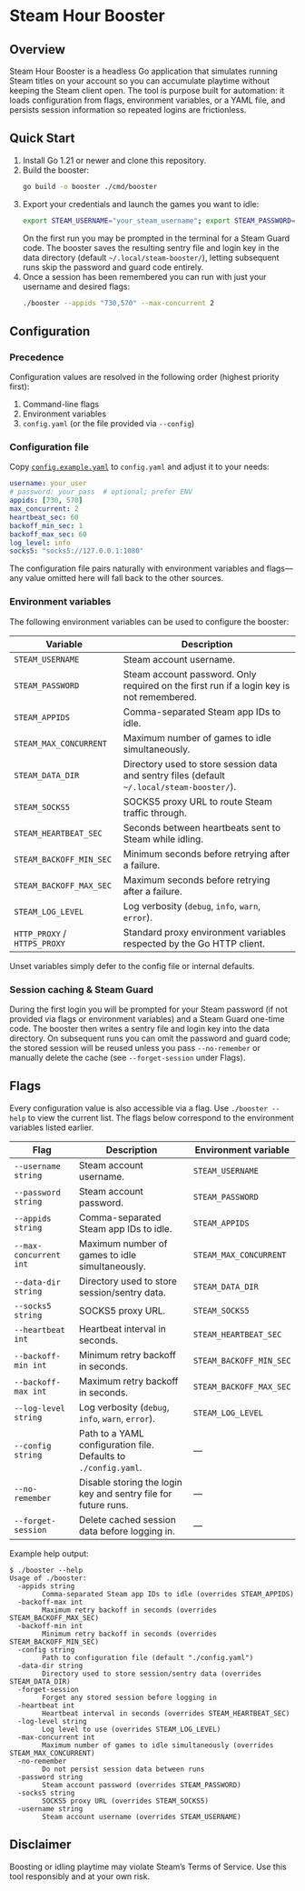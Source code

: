 # Steam Hour Booster

## Overview

Steam Hour Booster is a headless Go application that simulates running Steam titles on your account so you can accumulate playtime without keeping the Steam client open. The tool is purpose built for automation: it loads configuration from flags, environment variables, or a YAML file, and persists session information so repeated logins are frictionless.

## Quick Start

1. Install Go 1.21 or newer and clone this repository.
2. Build the booster:
   ```bash
   go build -o booster ./cmd/booster
   ```
3. Export your credentials and launch the games you want to idle:
   ```bash
   export STEAM_USERNAME="your_steam_username"; export STEAM_PASSWORD="your_steam_password"; ./booster --appids "730,570" --max-concurrent 2
   ```
   On the first run you may be prompted in the terminal for a Steam Guard code. The booster saves the resulting sentry file and login key in the data directory (default `~/.local/steam-booster/`), letting subsequent runs skip the password and guard code entirely.
4. Once a session has been remembered you can run with just your username and desired flags:
   ```bash
   ./booster --appids "730,570" --max-concurrent 2
   ```

## Configuration

### Precedence

Configuration values are resolved in the following order (highest priority first):

1. Command-line flags
2. Environment variables
3. `config.yaml` (or the file provided via `--config`)

### Configuration file

Copy [`config.example.yaml`](./config.example.yaml) to `config.yaml` and adjust it to your needs:

```yaml
username: your_user
# password: your_pass  # optional; prefer ENV
appids: [730, 570]
max_concurrent: 2
heartbeat_sec: 60
backoff_min_sec: 1
backoff_max_sec: 60
log_level: info
socks5: "socks5://127.0.0.1:1080"
```

The configuration file pairs naturally with environment variables and flags—any value omitted here will fall back to the other sources.

### Environment variables

The following environment variables can be used to configure the booster:

| Variable | Description |
| --- | --- |
| `STEAM_USERNAME` | Steam account username. |
| `STEAM_PASSWORD` | Steam account password. Only required on the first run if a login key is not remembered. |
| `STEAM_APPIDS` | Comma-separated Steam app IDs to idle. |
| `STEAM_MAX_CONCURRENT` | Maximum number of games to idle simultaneously. |
| `STEAM_DATA_DIR` | Directory used to store session data and sentry files (default `~/.local/steam-booster/`). |
| `STEAM_SOCKS5` | SOCKS5 proxy URL to route Steam traffic through. |
| `STEAM_HEARTBEAT_SEC` | Seconds between heartbeats sent to Steam while idling. |
| `STEAM_BACKOFF_MIN_SEC` | Minimum seconds before retrying after a failure. |
| `STEAM_BACKOFF_MAX_SEC` | Maximum seconds before retrying after a failure. |
| `STEAM_LOG_LEVEL` | Log verbosity (`debug`, `info`, `warn`, `error`). |
| `HTTP_PROXY` / `HTTPS_PROXY` | Standard proxy environment variables respected by the Go HTTP client. |

Unset variables simply defer to the config file or internal defaults.

### Session caching & Steam Guard

During the first login you will be prompted for your Steam password (if not provided via flags or environment variables) and a Steam Guard one-time code. The booster then writes a sentry file and login key into the data directory. On subsequent runs you can omit the password and guard code; the stored session will be reused unless you pass `--no-remember` or manually delete the cache (see `--forget-session` under Flags).

## Flags

Every configuration value is also accessible via a flag. Use `./booster --help` to view the current list. The flags below correspond to the environment variables listed earlier.

| Flag | Description | Environment variable |
| --- | --- | --- |
| `--username string` | Steam account username. | `STEAM_USERNAME` |
| `--password string` | Steam account password. | `STEAM_PASSWORD` |
| `--appids string` | Comma-separated Steam app IDs to idle. | `STEAM_APPIDS` |
| `--max-concurrent int` | Maximum number of games to idle simultaneously. | `STEAM_MAX_CONCURRENT` |
| `--data-dir string` | Directory used to store session/sentry data. | `STEAM_DATA_DIR` |
| `--socks5 string` | SOCKS5 proxy URL. | `STEAM_SOCKS5` |
| `--heartbeat int` | Heartbeat interval in seconds. | `STEAM_HEARTBEAT_SEC` |
| `--backoff-min int` | Minimum retry backoff in seconds. | `STEAM_BACKOFF_MIN_SEC` |
| `--backoff-max int` | Maximum retry backoff in seconds. | `STEAM_BACKOFF_MAX_SEC` |
| `--log-level string` | Log verbosity (`debug`, `info`, `warn`, `error`). | `STEAM_LOG_LEVEL` |
| `--config string` | Path to a YAML configuration file. Defaults to `./config.yaml`. | — |
| `--no-remember` | Disable storing the login key and sentry file for future runs. | — |
| `--forget-session` | Delete cached session data before logging in. | — |

Example help output:

```text
$ ./booster --help
Usage of ./booster:
  -appids string
        Comma-separated Steam app IDs to idle (overrides STEAM_APPIDS)
  -backoff-max int
        Maximum retry backoff in seconds (overrides STEAM_BACKOFF_MAX_SEC)
  -backoff-min int
        Minimum retry backoff in seconds (overrides STEAM_BACKOFF_MIN_SEC)
  -config string
        Path to configuration file (default "./config.yaml")
  -data-dir string
        Directory used to store session/sentry data (overrides STEAM_DATA_DIR)
  -forget-session
        Forget any stored session before logging in
  -heartbeat int
        Heartbeat interval in seconds (overrides STEAM_HEARTBEAT_SEC)
  -log-level string
        Log level to use (overrides STEAM_LOG_LEVEL)
  -max-concurrent int
        Maximum number of games to idle simultaneously (overrides STEAM_MAX_CONCURRENT)
  -no-remember
        Do not persist session data between runs
  -password string
        Steam account password (overrides STEAM_PASSWORD)
  -socks5 string
        SOCKS5 proxy URL (overrides STEAM_SOCKS5)
  -username string
        Steam account username (overrides STEAM_USERNAME)
```

## Disclaimer

Boosting or idling playtime may violate Steam’s Terms of Service. Use this tool responsibly and at your own risk.
